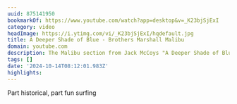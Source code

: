 ```yaml
---
uuid: 875141950
bookmarkOf: https://www.youtube.com/watch?app=desktop&v=_K23bjSjExI
category: video
headImage: https://i.ytimg.com/vi/_K23bjSjExI/hqdefault.jpg
title: A Deeper Shade of Blue - Brothers Marshall Malibu
domain: youtube.com
description: The Malibu section from Jack McCoys "A Deeper Shade of Blue"
tags: []
date: '2024-10-14T08:12:01.983Z'
highlights: 
---
```


Part historical, part fun surfing

